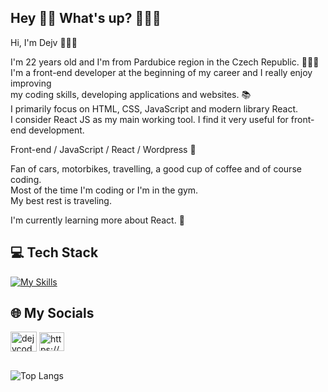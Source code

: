 ## Hey 👋🏻 What's up? 👨🏻‍💻
Hi, I'm Dejv 👨🏻‍💻<br>

I'm 22 years old and I'm from Pardubice region in the Czech Republic. 🙋🏻‍♂️<br>
I'm a front-end developer at the beginning of my career and I really enjoy improving  <br>
my coding skills, developing applications and websites. 📚 <br>
I primarily focus on HTML, CSS, JavaScript and modern library React. <br>
I consider React JS as my main working tool. I find it very useful for front-end development. <br>

Front-end / JavaScript / React / Wordpress 🚀 <br> 

Fan of cars, motorbikes, travelling, a good cup of coffee and of course coding. <br> 
Most of the time I'm coding or I'm in the gym. <br> 
My best rest is traveling.

I'm currently learning more about React. 🌱 

## 💻 Tech Stack 
[![My Skills](https://skillicons.dev/icons?i=html,css,javascript,typescript,react,wordpress,jquery,php,mysql,firebase,figma,vscode,git,github)](https://skillicons.dev)

## 🌐 My Socials
<a href="https://instagram.com/dejvcodes" target="_blank"><img align="center" src="https://raw.githubusercontent.com/rahuldkjain/github-profile-readme-generator/master/src/images/icons/Social/instagram.svg" alt="dejvcodes" height="32" width="42" /></a>
<a href="https://www.linkedin.com/in/david-kalmus-5b6b99299/" target="blank"><img align="center" src="https://raw.githubusercontent.com/rahuldkjain/github-profile-readme-generator/master/src/images/icons/Social/linked-in-alt.svg" alt="https://www.linkedin.com/in/david-kalmus-5b6b99299/" height="30" width="40" /></a>

##
![Top Langs](https://github-readme-stats.vercel.app/api/top-langs/?username=DejvCodes&layout=compact&title_color=fff&text_color=ffff&bg_color=161b22&hide_border=true&locale=en&custom_title=Top%20%Languages)

<!--
**DejvCodes/DejvCodes** is a ✨ _special_ ✨ repository because its `README.md` (this file) appears on your GitHub profile.

Here are some ideas to get you started:

- 🔭 I’m currently working on ...
- 🌱 I’m currently learning ...
- 👯 I’m looking to collaborate on ...
- 🤔 I’m looking for help with ...
- 💬 Ask me about ...
- 📫 How to reach me: ...
- 😄 Pronouns: ...
- ⚡ Fun fact: ...
-->
